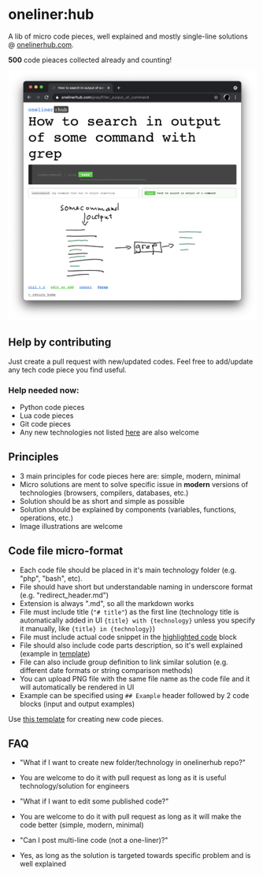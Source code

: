 # oneliner:hub
A lib of micro code pieces, well explained and mostly single-line solutions @ [onelinerhub.com](https://onelinerhub.com/).

**500** code pieaces collected already and counting!

![oneliner:hub example](/example.png)

## Help by contributing
Just create a pull request with new/updated codes.
Feel free to add/update any tech code piece you find useful.

### Help needed now:
- Python code pieces
- Lua code pieces
- Git code pieces
- Any new technologies not listed [here](https://onelinerhub.com/) are also welcome

## Principles
- 3 main principles for code pieces here are: simple, modern, minimal
- Micro solutions are ment to solve specific issue in **modern** versions of technologies (browsers, compilers, databases, etc.)
- Solution should be as short and simple as possible
- Solution should be explained by components (variables, functions, operations, etc.)
- Image illustrations are welcome

## Code file micro-format
- Each code file should be placed in it's main technology folder (e.g. "php", "bash", etc).
- File should have short but understandable naming in underscore format (e.g. "redirect_header.md")
- Extension is always ".md", so all the markdown works
- File must include title (```"# title"```) as the first line (technology title is automatically added in UI ```{title} with {technology}``` unless you specify it manually, like ```{title} in {technology}```)
- File must include actual code snippet in the [highlighted code](https://guides.github.com/features/mastering-markdown/) block
- File should also include code parts description, so it's well explained (example in [template](/template.md))
- File can also include group definition to link similar solution (e.g. different date formats or string comparison methods)
- You can upload PNG file with the same file name as the code file and it will automatically be rendered in UI
- Example can be specified using ```## Example``` header followed by 2 code blocks (input and output examples)

Use [this template](/template.md) for creating new code pieces.

## FAQ
- "What if I want to create new folder/technology in onelinerhub repo?"
- You are welcome to do it with pull request as long as it is useful technology/solution for engineers

- "What if I want to edit some published code?"
- You are welcome to do it with pull request as long as it will make the code better (simple, modern, minimal)

- "Can I post multi-line code (not a one-liner)?"
- Yes, as long as the solution is targeted towards specific problem and is well explained

